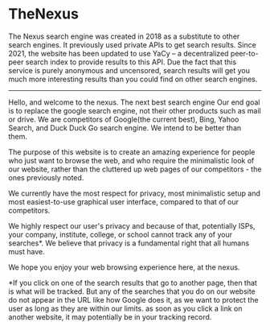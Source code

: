 # TheNexus
The Nexus search engine was created in 2018 as a substitute to other search engines. It previously used private APIs to get search results. Since 2021, the website has been updated to use YaCy – a decentralized peer-to-peer search index to provide results to this API. Due the fact that this service is purely anonymous and uncensored, search results will get you much more interesting results than you could find on other search engines.

-------------------------------------------------------

Hello, and welcome to the nexus. The next best search engine
Our end goal is to replace the google search engine, not their other products such as mail or drive. We are competitors of Google(the current best), Bing, Yahoo Search, and Duck Duck Go search engine. We intend to be better than them. 

The purpose of this website is to create an amazing experience for people who just want to browse the web, and who require the minimalistic look of our website, rather than the cluttered up web pages of our competitors - the ones previously noted. 

We currently have the most respect for privacy, most minimalistic setup and most easiest-to-use graphical user interface, compared to that of our competitors. 

We highly respect our user's privacy and because of that, potentially ISPs, your company, institute, college, or school cannot track any of your searches*. We believe that privacy is a fundamental right that all humans must have.

We hope you enjoy your web browsing experience here, at the nexus.

*If you click on one of the search results that go to another page, then that is what will be tracked. But any of the searches that you do on our website do not appear in the URL like how Google does it, as we want to protect the user as long as they are within our limits. as soon as you click a link on another website, it may potentially be in your tracking record.
